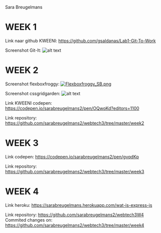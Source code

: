 Sara Breugelmans


# WEEK 1 #

Link naar github KWEENI:
  https://github.com/gsaldanas/Lab1-Git-To-Work

Screenshot Git-It:
  ![alt text](https://s17.postimg.org/wmw58retb/1718_PHP1_Opdracht1_Breugelmans_S.png)


# WEEK 2 #

Screenshot flexboxfroggy:
  [![Flexboxfroggy_SB.png](https://s5.postimg.org/qxgr0a7zb/Flexboxfroggy_SB.png)](https://postimg.org/image/rzqxitqsj/)

Screenshot cssgridgarden:
  ![alt text](https://s17.postimg.org/k9jb1sc9b/Gridgarden_SB.png)

Link KWEENI codepen:  
  https://codepen.io/sarabreugelmans2/pen/OQwoKd?editors=1100

Link repository:
  https://github.com/sarabreugelmans2/webtech3/tree/master/week2

# WEEK 3 #

Link codepen:
  https://codepen.io/sarabreugelmans2/pen/gvqdKp

Link repository:
  https://github.com/sarabreugelmans2/webtech3/tree/master/week3

# WEEK 4 #

Link heroku:
  https://sarabreugelmans.herokuapp.com/wat-is-express-js

Link repository:
  https://github.com/sarabreugelmans2/webtech3W4
  Commited changes on:
  https://github.com/sarabreugelmans2/webtech3/tree/master/week4
